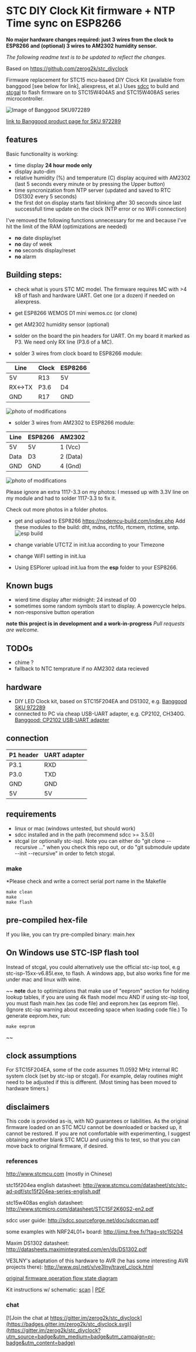 # STC DIY Clock Kit firmware + NTP Time sync on ESP8266

**No major hardware changes required: just 3 wires from the clock to ESP8266 and (optional) 3 wires to AM2302 humidity sensor.**

*The following readme text is to be updated to reflect the changes.*

Based on https://github.com/zerog2k/stc_diyclock

Firmware replacement for STC15 mcu-based DIY Clock Kit (available from banggood [see below for link], aliexpress, et al.) Uses [sdcc](http://sdcc.sf.net) to build and [stcgal](https://github.com/grigorig/stcgal) to flash firmware on to STC15W404AS and STC15W408AS series microcontroller.

![Image of Banggood SKU972289](http://img.banggood.com/thumb/large/2014/xiemeijuan/03/SKU203096/A3.jpg?p=WX0407753399201409DA)

[link to Banggood product page for SKU 972289](http://www.banggood.com/DIY-4-Digit-LED-Electronic-Clock-Kit-Temperature-Light-Control-Version-p-972289.html?p=WX0407753399201409DA)


## features
Basic functionality is working:
* time display **24 hour mode only**
* display auto-dim
* relative humidity (%) and temperature (C) display acquired with AM2302 (last 5 seconds every minute or by pressing the Upper button)
* time syncronization from NTP server (updated and saved to RTC DS1302 every 5 seconds)
* the first dot on display starts fast blinking after 30 seconds since last successfull time update on the clock (NTP error or no WiFi connection)

I've removed the following functions unnecessary for me and because I've hit the limit of the RAM (optimizations are needed)
* **no** date display/set
* **no** day of week
* **no** seconds display/reset
* **no** alarm


## Building steps:

* check what is yours STC MC model. The firmware requires MC with >4 kB of flash and hardware UART. Get one (or a dozen) if needed on aliexpress.

* get ESP8266 WEMOS D1 mini wemos.cc (or clone)
* get AM2302 humidity sensor (optional)

* solder on the board the pin headers for UART. On my board it marked as P3. We need only RX line (P3.6 of a MC). 

* solder 3 wires from clock board to ESP8266 module:

| Line	  | Clock	| ESP8266 |
|---------|-------|---------| 
|  5V	    |  R13	| 5V	    |
| RX<->TX	| P3.6	| D4	    |
| GND     | R17   | GND     |

![photo of modifications](https://raw.githubusercontent.com/onivan/stc_diyclock-ntp/master/photos/20190115_134737.jpg)

* solder 3 wires from AM2302 to ESP8266 module:

| Line	| ESP8266 | AM2302   |
|-------|---------|----------| 
| 5V	  | 5V      | 1 (Vcc)  |
| Data	| D3      | 2 (Data) |
| GND   | GND     | 4 (Gnd)  |

![photo of modifications](https://raw.githubusercontent.com/onivan/stc_diyclock-ntp/master/photos/20190115_134638.jpg)

Please ignore an extra 1117-3.3 on my photos: I messed up with 3.3V line on my module and had to solder 1117-3.3 to fix it.

Check out more photos in a folder photos.

* get and upload to ESP8266
https://nodemcu-build.com/index.php
Add these modules to the build: dht, mdns, rtcfifo, rtcmem, rtctime, sntp.
![esp build](https://raw.githubusercontent.com/onivan/stc_diyclock-ntp/master/photos/NodeMCU-custom-builds.png)

* change variable UTCTZ in init.lua according to your Timezone
* change WiFI setting in init.lua
* Using ESPlorer upload init.lua from the **esp** folder to your ESP8266.

## Known bugs
* wierd time display after midnight: 24 instead of 00
* sometimes some random symbols start to display. A powercycle helps.
* non-responsive button operation

**note this project is in development and a work-in-progress**
*Pull requests are welcome.*

## TODOs
* chime ?
* fallback to NTC temprature if no AM2302 data recieved


## hardware

* DIY LED Clock kit, based on STC15F204EA and DS1302, e.g. [Banggood SKU 972289](http://www.banggood.com/DIY-4-Digit-LED-Electronic-Clock-Kit-Temperature-Light-Control-Version-p-972289.html?p=WX0407753399201409DA)
* connected to PC via cheap USB-UART adapter, e.g. CP2102, CH340G. [Banggood: CP2102 USB-UART adapter](http://www.banggood.com/CJMCU-CP2102-USB-To-TTLSerial-Module-UART-STC-Downloader-p-970993.html?p=WX0407753399201409DA)

## connection
| P1 header | UART adapter |
|-----------|--------------|
| P3.1      | RXD          |
| P3.0      | TXD          |
| GND       | GND          |
| 5V        | 5V           |

## requirements
* linux or mac (windows untested, but should work)
* sdcc installed and in the path (recommend sdcc >= 3.5.0)
* stcgal (or optionally stc-isp). Note you can either do "git clone --recursive ..." when you check this repo out, or do "git submodule update --init --recursive" in order to fetch stcgal.

### make

*Please check and write a correct serial port name in the Makefile

```
make clean
make
make flash
```

## pre-compiled hex-file
If you like, you can try pre-compiled binary: main.hex

## On Windows use STC-ISP flash tool
Instead of stcgal, you could alternatively use the official stc-isp tool, e.g stc-isp-15xx-v6.85I.exe, to flash.
A windows app, but also works fine for me under mac and linux with wine.

~~
**note** due to optimizations that make use of "eeprom" section for holding lookup tables, if you are using 4k flash model mcu AND if using stc-isp tool, you must flash main.hex (as code file) and eeprom.hex (as eeprom file). (Ignore stc-isp warning about exceeding space when loading code file.)
To generate eeprom.hex, run:
```
make eeprom
```
~~

## clock assumptions
For STC15F204EA, some of the code assumes 11.0592 MHz internal RC system clock (set by stc-isp or stcgal).
For example, delay routines might need to be adjusted if this is different. (Most timing has been moved to hardware timers.)

## disclaimers
This code is provided as-is, with NO guarantees or liabilities.
As the original firmware loaded on an STC MCU cannot be downloaded or backed up, it cannot be restored. If you are not comfortable with experimenting, I suggest obtaining another blank STC MCU and using this to test, so that you can move back to original firmware, if desired.

### references
http://www.stcmcu.com (mostly in Chinese)

stc15f204ea english datasheet:
http://www.stcmcu.com/datasheet/stc/stc-ad-pdf/stc15f204ea-series-english.pdf

stc15w408as english datasheet:
http://www.stcmicro.com/datasheet/STC15F2K60S2-en2.pdf

sdcc user guide:
http://sdcc.sourceforge.net/doc/sdccman.pdf

some examples with NRF24L01+ board:
http://jjmz.free.fr/?tag=stc15l204

Maxim DS1302 datasheet:
http://datasheets.maximintegrated.com/en/ds/DS1302.pdf

VE3LNY's adaptation of this hardware to AVR (he has some interesting AVR projects there):
http://www.qsl.net/v/ve3lny/travel_clock.html

[original firmware operation flow state diagram](docs/DIY_LED_Clock_operation_original.png)

Kit instructions w/ schematic: [scan](docs/DIY_LED_Clock.png) | [PDF](http://img.banggood.com/file/products/20170116024635SKU203096.pdf)


### chat
[![Join the chat at https://gitter.im/zerog2k/stc_diyclock](https://badges.gitter.im/zerog2k/stc_diyclock.svg)](https://gitter.im/zerog2k/stc_diyclock?utm_source=badge&utm_medium=badge&utm_campaign=pr-badge&utm_content=badge)

